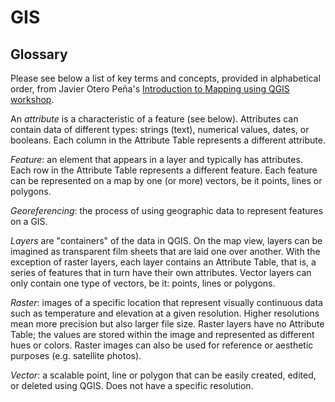 # GIS

## Glossary  

Please see below a list of key terms and concepts, provided in alphabetical order, from Javier Otero Peña's [Introduction to Mapping using QGIS workshop](https://github.com/DHRI-Curriculum/mapping).

An *attribute* is a characteristic of a feature (see below). Attributes can contain data of different types: strings (text), numerical values, dates, or booleans. Each column in the Attribute Table represents a different attribute.

*Feature*: an element that appears in a layer and typically has attributes. Each row in the Attribute Table represents a different feature. Each feature can be represented on a map by one (or more) vectors, be it points, lines or polygons.

*Georeferencing*: the process of using geographic data to represent features on a GIS.

*Layers* are "containers" of the data in QGIS. On the map view, layers can be imagined as transparent film sheets that are laid one over another. With the exception of raster layers, each layer contains an Attribute Table, that is, a series of features that in turn have their own attributes. Vector layers can only contain one type of vectors, be it: points, lines or polygons.

*Raster*: images of a specific location that represent visually continuous data such as temperature and elevation at a given resolution. Higher resolutions mean more precision but also larger file size. Raster layers have no Attribute Table; the values are stored within the image and represented as different hues or colors. Raster images can also be used for reference or aesthetic purposes (e.g. satellite photos).

*Vector*: a scalable point, line or polygon that can be easily created, edited, or deleted using QGIS. Does not have a specific resolution.
